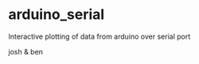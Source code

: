 arduino_serial
==============

Interactive plotting of data from arduino over serial port

josh & ben
